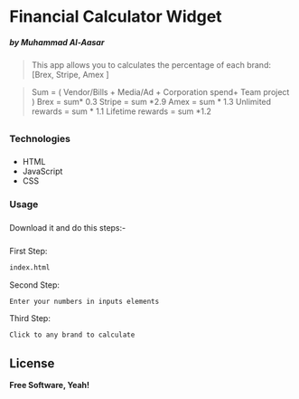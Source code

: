 # Financial Calculator Widget

##### by _Muhammad Al-Aasar_


> This app allows you to calculates the percentage of each brand:
[Brex, Stripe, Amex ]


> Sum = ( Vendor/Bills + Media/Ad + Corporation spend+ Team project )
Brex = sum* 0.3
Stripe = sum *2.9
Amex = sum * 1.3
Unlimited rewards = sum * 1.1
Lifetime rewards = sum *1.2
##
### Technologies
###
- HTML
- JavaScript
- CSS

### Usage
###
Download it and do this steps:-
#####
First Step:
```sh
index.html
```
Second Step:
```sh
Enter your numbers in inputs elements
```
Third Step:
```sh
Click to any brand to calculate
```

## License

**Free Software, Yeah!**